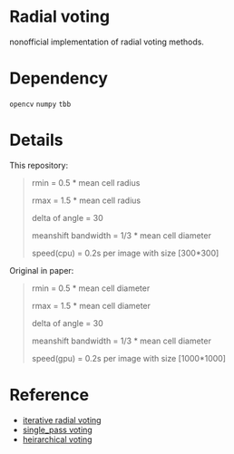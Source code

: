 # Radial voting
nonofficial implementation of radial voting methods.



# Dependency 

`opencv` `numpy` `tbb`

# Details

This repository:

> rmin = 0.5 * mean cell radius
>
> rmax = 1.5 * mean cell radius
>
> delta of angle = 30
>
> meanshift bandwidth = 1/3 * mean cell diameter
>
> speed(cpu) = 0.2s per image with size [300*300] 

Original in paper:

> rmin = 0.5 * mean cell diameter
>
> rmax = 1.5 * mean cell diameter
>
> delta of angle = 30
>
> meanshift bandwidth = 1/3 * mean cell diameter
>
> speed(gpu) = 0.2s per image with size [1000*1000]


# Reference
* [iterative radial voting](https://ieeexplore.ieee.org/abstract/document/4099402)
* [single_pass voting](https://ieeexplore.ieee.org/abstract/document/6099601)
* [heirarchical voting](https://ieeexplore.ieee.org/abstract/document/6670688)
